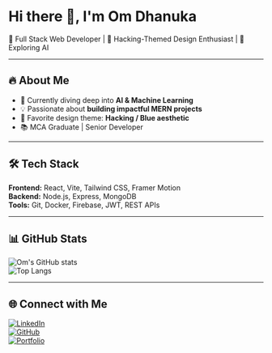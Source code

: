 # Hi there 👋, I'm Om Dhanuka  

🚀 Full Stack Web Developer | 💙 Hacking-Themed Design Enthusiast | 🤖 Exploring AI  

---

## 🔥 About Me  
- 🌱 Currently diving deep into **AI & Machine Learning**  
- 💡 Passionate about **building impactful MERN projects**  
- 🎨 Favorite design theme: **Hacking / Blue aesthetic**  
- 📚 MCA Graduate | Senior Developer  

---

## 🛠 Tech Stack  
**Frontend:** React, Vite, Tailwind CSS, Framer Motion  
**Backend:** Node.js, Express, MongoDB  
**Tools:** Git, Docker, Firebase, JWT, REST APIs  

---

## 📊 GitHub Stats  
![Om's GitHub stats](https://github-readme-stats.vercel.app/api?username=OmDhanuka&show_icons=true&theme=radical)  
![Top Langs](https://github-readme-stats.vercel.app/api/top-langs/?username=OmDhanuka&layout=compact&theme=radical)  

---

## 🌐 Connect with Me  
[![LinkedIn](https://img.shields.io/badge/LinkedIn-blue?style=for-the-badge&logo=linkedin)](https://www.linkedin.com/in/your-link-here)  
[![GitHub](https://img.shields.io/badge/GitHub-black?style=for-the-badge&logo=github)](https://github.com/OmDhanuka)  
[![Portfolio](https://img.shields.io/badge/Portfolio-blueviolet?style=for-the-badge&logo=firefox)](your-portfolio-link)  
